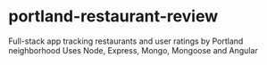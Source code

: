 # portland-restaurant-review
Full-stack app tracking restaurants and user ratings by Portland neighborhood
Uses Node, Express, Mongo, Mongoose and Angular
